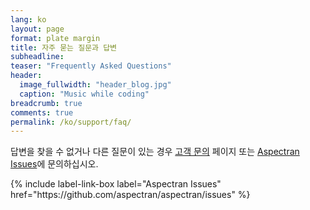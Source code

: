 ```yaml
---
lang: ko
layout: page
format: plate margin
title: 자주 묻는 질문과 답변
subheadline:
teaser: "Frequently Asked Questions"
header:
  image_fullwidth: "header_blog.jpg"
  caption: "Music while coding"
breadcrumb: true
comments: true
permalink: /ko/support/faq/
---
```


<div class="callout info radius">
  <p>답변을 찾을 수 없거나 다른 질문이 있는 경우 <a href="/support/contact/">고객 문의</a> 페이지 또는 <a href="https://github.com/aspectran/aspectran/issues">Aspectran Issues</a>에 문의하십시오.</p>
  {% include label-link-box label="Aspectran Issues" href="https://github.com/aspectran/aspectran/issues" %}
</div>
